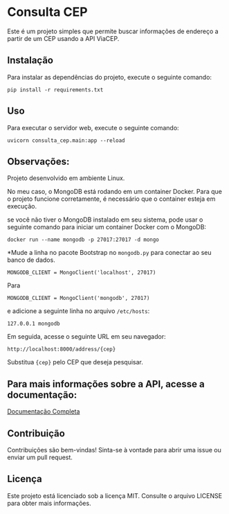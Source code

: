 
# Consulta CEP

Este é um projeto simples que permite buscar informações de endereço a partir de um CEP usando a API ViaCEP.

## Instalação

Para instalar as dependências do projeto, execute o seguinte comando:

```
pip install -r requirements.txt
```

## Uso

Para executar o servidor web, execute o seguinte comando:

```
uvicorn consulta_cep.main:app --reload
```
## Observações:
Projeto desenvolvido em ambiente Linux.

No meu caso, o MongoDB está rodando em um container Docker. Para que o projeto funcione corretamente, é necessário que o container esteja em execução.

se você não tiver o MongoDB instalado em seu sistema, pode usar o seguinte comando para iniciar um container Docker com o MongoDB:

```
docker run --name mongodb -p 27017:27017 -d mongo
```
*Mude a linha no pacote Bootstrap no `mongodb.py` para conectar ao seu banco de dados.

```	
MONGODB_CLIENT = MongoClient('localhost', 27017)
```
Para
```	
MONGODB_CLIENT = MongoClient('mongodb', 27017)
```
e adicione a seguinte linha no arquivo `/etc/hosts`:

```
127.0.0.1 mongodb
```


Em seguida, acesse o seguinte URL em seu navegador:

```
http://localhost:8000/address/{cep}
```

Substitua `{cep}` pelo CEP que deseja pesquisar.

## Para mais informações sobre a API, acesse a documentação:

[Documentação Completa](https://r1cardopereira.github.io/Consulta_CEP/)

## Contribuição

Contribuições são bem-vindas! Sinta-se à vontade para abrir uma issue ou enviar um pull request.

## Licença

Este projeto está licenciado sob a licença MIT. Consulte o arquivo LICENSE para obter mais informações.